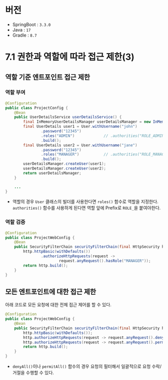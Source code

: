 # 버전
- SpringBoot : `3.3.0`
- Java : `17`
- Gradle : `8.7`

# 7.1 권한과 역할에 따라 접근 제한(3)
## 역할 기준 엔트포인트 접근 제한
### 역할 부여
```java
@Configuration
public class ProjectConfig {
    @Bean
    public UserDetailsService userDetailsService() {
        final InMemoryUserDetailsManager userDetailsManager = new InMemoryUserDetailsManager();
        final UserDetails user1 = User.withUsername("john")
                .password("12345")
                .roles("ADMIN")             // .authorities("ROLE_ADMIN")
                .build();
        final UserDetails user2 = User.withUsername("jane")
                .password("12345")
                .roles("MANAGER")           // .authorities("ROLE_MANAGER")
                .build();
        userDetailsManager.createUser(user1);
        userDetailsManager.createUser(user2);
        return userDetailsManager;
    }

    ...
}
```
- 역할의 경우 `User` 클래스의 빌더를 사용한다면 `roles()` 함수로 역할을 지정한다. `authorities()` 함수를 사용하게 된다면 역할 앞에 Prefix로 `ROLE_`을 붙여야한다.

### 역할 검증
```java
@Configuration
public class ProjectWebConfig {
    @Bean
    public SecurityFilterChain securityFilterChain(final HttpSecurity http) throws Exception {
        http.httpBasic(withDefaults())
                .authorizeHttpRequests(request -> 
                        request.anyRequest().hasRole("MANAGER"));       // 특정 역할만 허용
        return http.build();
    }
}
```

## 모든 엔트포인트에 대한 접근 제한
아래 코드로 모든 요청에 대한 전체 접근 제어를 할 수 있다.
```java
@Configuration
public class ProjectWebConfig {
    @Bean
    public SecurityFilterChain securityFilterChain(final HttpSecurity http) throws Exception {
        http.httpBasic(withDefaults());
        http.authorizeHttpRequests(request -> request.anyRequest().denyAll());          // 모든 요청에 대해 거절
        http.authorizeHttpRequests(request -> request.anyRequest().permitAll());        // 모든 요청에 대해 허용
        return http.build();
    }
}
```
- `denyAll()`이나 `permitAll()` 함수의 경우 요청의 필터해서 일괄적으로 요청 수락/거절을 수행할 수 있다.
